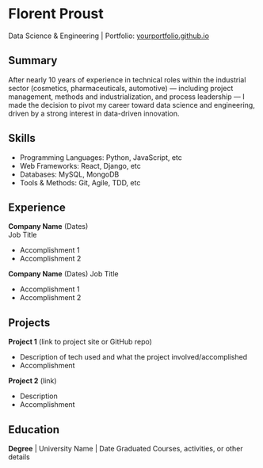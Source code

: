 # Florent Proust
Data Science & Engineering | Portfolio: [yourportfolio.github.io]([https://yourportfolio.github.io](https://github.com/LyXoR51))

## Summary
After nearly 10 years of experience in technical roles within the industrial sector (cosmetics, pharmaceuticals, automotive) — including project management, methods and industrialization, and process leadership — I made the decision to pivot my career toward data science and engineering, driven by a strong interest in data-driven innovation.

## Skills
- Programming Languages: Python, JavaScript, etc 
- Web Frameworks: React, Django, etc
- Databases: MySQL, MongoDB
- Tools & Methods: Git, Agile, TDD, etc

## Experience
**Company Name** (Dates)   
Job Title
- Accomplishment 1
- Accomplishment 2  

**Company Name** (Dates)
Job Title
- Accomplishment 1
- Accomplishment 2

## Projects
**Project 1** (link to project site or GitHub repo)  
- Description of tech used and what the project involved/accomplished
- Accomplishment 

**Project 2** (link)
- Description 
- Accomplishment

## Education
**Degree** | University Name | Date Graduated
Courses, activities, or other details
